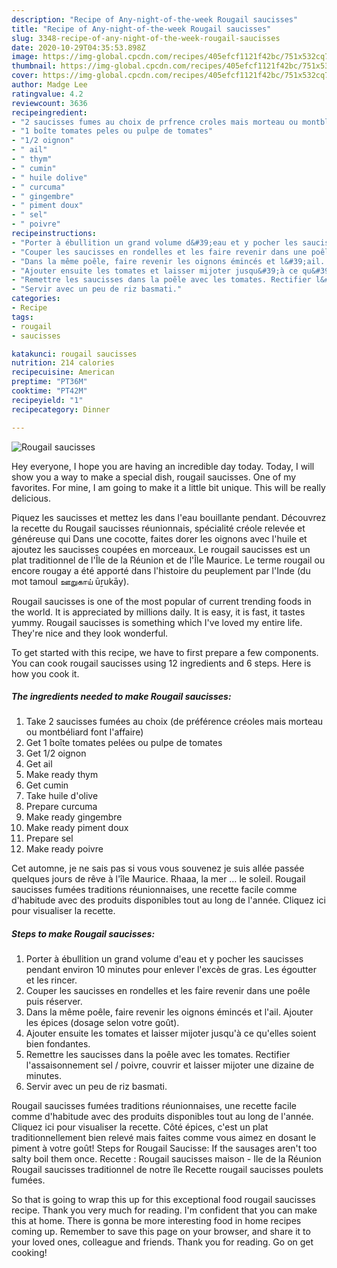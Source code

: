 ```yaml
---
description: "Recipe of Any-night-of-the-week Rougail saucisses"
title: "Recipe of Any-night-of-the-week Rougail saucisses"
slug: 3348-recipe-of-any-night-of-the-week-rougail-saucisses
date: 2020-10-29T04:35:53.898Z
image: https://img-global.cpcdn.com/recipes/405efcf1121f42bc/751x532cq70/rougail-saucisses-photo-principale-de-la-recette.jpg
thumbnail: https://img-global.cpcdn.com/recipes/405efcf1121f42bc/751x532cq70/rougail-saucisses-photo-principale-de-la-recette.jpg
cover: https://img-global.cpcdn.com/recipes/405efcf1121f42bc/751x532cq70/rougail-saucisses-photo-principale-de-la-recette.jpg
author: Madge Lee
ratingvalue: 4.2
reviewcount: 3636
recipeingredient:
- "2 saucisses fumes au choix de prfrence croles mais morteau ou montbliard font laffaire"
- "1 boîte tomates peles ou pulpe de tomates"
- "1/2 oignon"
- " ail"
- " thym"
- " cumin"
- " huile dolive"
- " curcuma"
- " gingembre"
- " piment doux"
- " sel"
- " poivre"
recipeinstructions:
- "Porter à ébullition un grand volume d&#39;eau et y pocher les saucisses pendant environ 10 minutes pour enlever l&#39;excès de gras. Les égoutter et les rincer."
- "Couper les saucisses en rondelles et les faire revenir dans une poêle puis réserver."
- "Dans la même poêle, faire revenir les oignons émincés et l&#39;ail. Ajouter les épices (dosage selon votre goût)."
- "Ajouter ensuite les tomates et laisser mijoter jusqu&#39;à ce qu&#39;elles soient bien fondantes."
- "Remettre les saucisses dans la poêle avec les tomates. Rectifier l&#39;assaisonnement sel / poivre, couvrir et laisser mijoter une dizaine de minutes."
- "Servir avec un peu de riz basmati."
categories:
- Recipe
tags:
- rougail
- saucisses

katakunci: rougail saucisses 
nutrition: 214 calories
recipecuisine: American
preptime: "PT36M"
cooktime: "PT42M"
recipeyield: "1"
recipecategory: Dinner

---
```



![Rougail saucisses](https://img-global.cpcdn.com/recipes/405efcf1121f42bc/751x532cq70/rougail-saucisses-photo-principale-de-la-recette.jpg)

Hey everyone, I hope you are having an incredible day today. Today, I will show you a way to make a special dish, rougail saucisses. One of my favorites. For mine, I am going to make it a little bit unique. This will be really delicious.

Piquez les saucisses et mettez les dans l&#39;eau bouillante pendant. Découvrez la recette du Rougail saucisses réunionnais, spécialité créole relevée et généreuse qui Dans une cocotte, faites dorer les oignons avec l&#39;huile et ajoutez les saucisses coupées en morceaux. Le rougail saucisses est un plat traditionnel de l&#39;Île de la Réunion et de l&#39;Île Maurice. Le terme rougail ou encore rougay a été apporté dans l&#39;histoire du peuplement par l&#39;Inde (du mot tamoul ஊறுகாய் ūṟukāy).

Rougail saucisses is one of the most popular of current trending foods in the world. It is appreciated by millions daily. It is easy, it is fast, it tastes yummy. Rougail saucisses is something which I've loved my entire life. They're nice and they look wonderful.


To get started with this recipe, we have to first prepare a few components. You can cook rougail saucisses using 12 ingredients and 6 steps. Here is how you cook it.

<!--inarticleads1-->

##### The ingredients needed to make Rougail saucisses:

1. Take 2 saucisses fumées au choix (de préférence créoles mais morteau ou montbéliard font l&#39;affaire)
1. Get 1 boîte tomates pelées ou pulpe de tomates
1. Get 1/2 oignon
1. Get  ail
1. Make ready  thym
1. Get  cumin
1. Take  huile d&#39;olive
1. Prepare  curcuma
1. Make ready  gingembre
1. Make ready  piment doux
1. Prepare  sel
1. Make ready  poivre


Cet automne, je ne sais pas si vous vous souvenez je suis allée passée quelques jours de rêve à l&#39;île Maurice. Rhaaa, la mer … le soleil. Rougail saucisses fumées traditions réunionnaises, une recette facile comme d&#39;habitude avec des produits disponibles tout au long de l&#39;année. Cliquez ici pour visualiser la recette. 

<!--inarticleads2-->

##### Steps to make Rougail saucisses:

1. Porter à ébullition un grand volume d&#39;eau et y pocher les saucisses pendant environ 10 minutes pour enlever l&#39;excès de gras. Les égoutter et les rincer.
1. Couper les saucisses en rondelles et les faire revenir dans une poêle puis réserver.
1. Dans la même poêle, faire revenir les oignons émincés et l&#39;ail. Ajouter les épices (dosage selon votre goût).
1. Ajouter ensuite les tomates et laisser mijoter jusqu&#39;à ce qu&#39;elles soient bien fondantes.
1. Remettre les saucisses dans la poêle avec les tomates. Rectifier l&#39;assaisonnement sel / poivre, couvrir et laisser mijoter une dizaine de minutes.
1. Servir avec un peu de riz basmati.


Rougail saucisses fumées traditions réunionnaises, une recette facile comme d&#39;habitude avec des produits disponibles tout au long de l&#39;année. Cliquez ici pour visualiser la recette. Côté épices, c&#39;est un plat traditionnellement bien relevé mais faites comme vous aimez en dosant le piment à votre goût! Steps for Rougail Saucisse: If the sausages aren&#39;t too salty boil them once. Recette : Rougail saucisses maison - Ile de la Réunion Rougail saucisses traditionnel de notre île Recette rougail saucisses poulets fumées. 

So that is going to wrap this up for this exceptional food rougail saucisses recipe. Thank you very much for reading. I'm confident that you can make this at home. There is gonna be more interesting food in home recipes coming up. Remember to save this page on your browser, and share it to your loved ones, colleague and friends. Thank you for reading. Go on get cooking!
